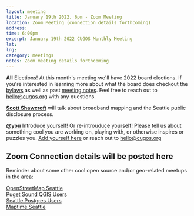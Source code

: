 ```yaml
---
layout: meeting
title: January 19th 2022, 6pm - Zoom Meeting
location: Zoom Meeting (connection details forthcoming)
address:
time: 6:00pm
excerpt: January 19th 2022 CUGOS Monthly Meeting
lat:
lng:
category: meetings
notes: Zoom meeting details forthcoming
---
```


**All** Elections! At this month's meeting we'll have 2022 board elections. If you're interested in learning more about what the board does checkout the [bylaws](https://cugos.org/about/bylaw/cugos_bylaws_2016.pdf) as well as past [meeting notes](https://cugos.org/about/). Feel free to reach out to hello@cugos.org with any questions.

**[Scott Shawcroft](http://tannewt.org)** will talk about broadband mapping and the Seattle public disclosure process.

**[@you](http://cugos.org/people/)** Introduce yourself! Or re-introuduce yourself! Please tell us about something cool you are working on, playing with, or otherwise inspires or puzzles you. [Add yourself here](https://github.com/cugos/cugos.github.com/blob/master/meetings/_posts/2022-01-19-cugos_monthly.md) or reach out to hello@cugos.org

## Zoom Connection details will be posted here


Reminder about some other cool open source and/or geo-related meetups in the area:

[OpenStreetMap Seattle](https://www.meetup.com/OpenStreetMap-Seattle/)  
[Puget Sound QGIS Users](https://www.meetup.com/Puget-Sound-QGIS-Users-Group/)  
[Seattle Postgres Users](https://www.meetup.com/Seattle-Postgres/)  
[Maptime Seattle](https://www.meetup.com/MaptimeSEA/)
